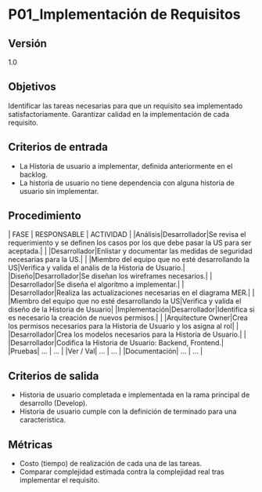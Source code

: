 # P01_Implementación de Requisitos
## Versión
1.0

## Objetivos
Identificar las tareas necesarias para que un requisito sea implementado satisfactoriamente.
Garantizar calidad en la implementación de cada requisito.

## Criterios de entrada
*   La Historia de usuario a implementar, definida anteriormente en el backlog.
*   La historia de usuario no tiene dependencia con alguna historia de usuario sin implementar.

## Procedimiento


| FASE | RESPONSABLE | ACTIVIDAD |
|Análisis|Desarrollador|Se revisa el requerimiento y se definen los casos por los que debe pasar la US para ser aceptada.|
| |Desarrollador|Enlistar y documentar las medidas de seguridad necesarias para la US.| 
| |Miembro del equipo que no esté desarrollando la US|Verifica y valida el anális de la Historia de Usuario.|
|Diseño|Desarrollador|Se diseñan los wireframes necesarios.|
| |Desarrollador|Se diseña el algoritmo a implementar.|
| |Desarrollador|Realiza las actualizaciones necesarias en el diagrama MER.|
| |Miembro del equipo que no esté desarrollando la US|Verifica y valida el diseño de la Historia de Usuario|
|Implementación|Desarrollador|Identifica si es necesario la creación de nuevos permisos.|
| |Arquitecture Owner|Crea los permisos necesarios para la Historia de Usuario y los asigna al rol|
| |Desarrollador|Crea los modelos necesarios para la Historia de Usuario.|
| |Desarrollador|Codifica la Historia de Usuario: Backend, Frontend.|
|Pruebas| ... | ... |
|Ver / Val| ... | ... |
|Documentación| ... | ... |

## Criterios de salida
*   Historia de usuario completada e implementada en la rama principal de desarrollo (Develop).
*   Historia de usuario cumple con la definición de terminado para una característica.

## Métricas
*   Costo (tiempo) de realización de cada una de las tareas.
*   Comparar complejidad estimada contra la complejidad real tras implementar el requisito.

